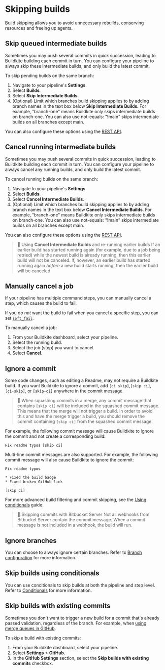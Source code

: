 # Skipping builds

Build skipping allows you to avoid unnecessary rebuilds, conserving resources and freeing up agents.

## Skip queued intermediate builds

Sometimes you may push several commits in quick succession, leading to Buildkite building each commit in turn. You can configure your pipeline to always skip these intermediate builds, and only build the latest commit.

To skip pending builds on the same branch:

1. Navigate to your pipeline's **Settings**.
1. Select **Builds**.
1. Select **Skip Intermediate Builds**.
1. (Optional) Limit which branches build skipping applies to by adding branch names in the text box below **Skip Intermediate Builds**. For example, "branch-one" means Buildkite only skips intermediate builds on branch-one. You can also use not-equals: "!main" skips intermediate builds on all branches except main.

You can also configure these options using the [REST API](/docs/apis/rest-api/pipelines#create-a-yaml-pipeline).

## Cancel running intermediate builds

Sometimes you may push several commits in quick succession, leading to Buildkite building each commit in turn. You can configure your pipeline to always cancel any running builds, and only build the latest commit.

To cancel running builds on the same branch:

1. Navigate to your pipeline's **Settings**.
1. Select **Builds**.
1. Select **Cancel Intermediate Builds**.
1. (Optional) Limit which branches build skipping applies to by adding branch names in the text box below **Cancel Intermediate Builds**. For example, "branch-one" means Buildkite only skips intermediate builds on branch-one. You can also use not-equals: "!main" skips intermediate builds on all branches except main.

You can also configure these options using the [REST API](/docs/apis/rest-api/pipelines#create-a-yaml-pipeline).

> 🚧 Using **Cancel Intermediate Builds** and re-running earlier builds
> If an earlier build has started running again (for example, due to a job being retried) while the newest build is already running, then this earlier build will not be canceled.
> If, however, an earlier build has started running again _before_ a new build starts running, then the earlier build will be canceled.

## Manually cancel a job

If your pipeline has multiple command steps, you can manually cancel a step, which causes the build to fail.

If you do _not_ want the build to fail when you cancel a specific step, you can set [`soft_fail`](/docs/pipelines/configure/step-types/command-step#soft-fail-attributes).

To manually cancel a job:

1. From your Buildkite dashboard, select your pipeline.
2. Select the running build.
3. Select the job (step) you want to cancel.
4. Select **Cancel**.

## Ignore a commit

Some code changes, such as editing a Readme, may not require a Buildkite build. If you want Buildkite to ignore a commit, add `[ci skip]`,`[skip ci]`, `[ci-skip]`, or `[skip-ci]` anywhere in the commit message.

> 📘
> When squashing commits in a merge, any commit message that contains `[skip ci]` will be included in the squashed commit message. This means that the merge will not trigger a build.
> In order to avoid this and have the merge trigger a build, you should remove the commit containing `[skip ci]` from the squashed commit message.

For example, the following commit message will cause Buildkite to ignore the commit and not create a corresponding build:

```
Fix readme typos [skip ci]
```

Multi-line commit messages are also supported. For example, the following commit message will also cause Buildkite to ignore the commit:

```
Fix readme typos

* Fixed the build badge
* Fixed broken GitHub link

[skip ci]
```

For more advanced build filtering and commit skipping, see the [Using conditionals](/docs/pipelines/configure/conditionals) guide.

> 🚧 Skipping commits with Bitbucket Server
> Not all webhooks from Bitbucket Server contain the commit message. When a commit message is not included in a webhook, the build will run.

## Ignore branches

You can choose to always ignore certain branches. Refer to [Branch configuration](/docs/pipelines/configure/workflows/branch-configuration) for more information.

## Skip builds using conditionals

You can use conditionals to skip builds at both the pipeline and step level. Refer to [Conditionals](/docs/pipelines/configure/conditionals) for more information.

## Skip builds with existing commits

Sometimes you don't want to trigger a new build for a commit that's already passed validation, regardless of the branch. For example, when [using merge queues in GitHub](/docs/pipelines/tutorials/github-merge-queue).

To skip a build with existing commits:

1. From your Buildkite dashboard, select your pipeline.
1. Select **Settings** > **GitHub**.
1. In the **GitHub Settings** section, select the **Skip builds with existing commits** checkbox.
